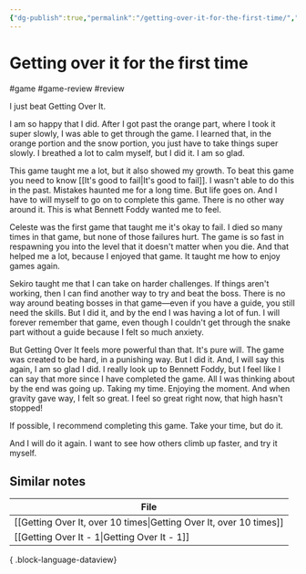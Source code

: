 ```yaml
---
{"dg-publish":true,"permalink":"/getting-over-it-for-the-first-time/","created":"2024-01-15T23:34:09.000+09:00","updated":"2024-01-15T23:49:11.000+09:00"}
---
```


# Getting over it for the first time

#game #game-review #review

I just beat Getting Over It.

I am so happy that I did. After I got past the orange part, where I took it super slowly, I was able to get through the game. I learned that, in the orange portion and the snow portion, you just have to take things super slowly. I breathed a lot to calm myself, but I did it. I am so glad.

This game taught me a lot, but it also showed my growth. To beat this game you need to know [[It's good to fail\|It's good to fail]]. I wasn't able to do this in the past. Mistakes haunted me for a long time. But life goes on. And I have to will myself to go on to complete this game. There is no other way around it. This is what Bennett Foddy wanted me to feel.

Celeste was the first game that taught me it's okay to fail. I died so many times in that game, but none of those failures hurt. The game is so fast in respawning you into the level that it doesn't matter when you die. And that helped me a lot, because I enjoyed that game. It taught me how to enjoy games again.

Sekiro taught me that I can take on harder challenges. If things aren't working, then I can find another way to try and beat the boss. There is no way around beating bosses in that game—even if you have a guide, you still need the skills. But I did it, and by the end I was having a lot of fun. I will forever remember that game, even though I couldn't get through the snake part without a guide because I felt so much anxiety.

But Getting Over It feels more powerful than that. It's pure will. The game was created to be hard, in a punishing way. But I did it. And, I will say this again, I am so glad I did. I really look up to Bennett Foddy, but I feel like I can say that more since I have completed the game. All I was thinking about by the end was going up. Taking my time. Enjoying the moment. And when gravity gave way, I felt so great. I feel so great right now, that high hasn't stopped!

If possible, I recommend completing this game. Take your time, but do it.

And I will do it again. I want to see how others climb up faster, and try it myself.

## Similar notes

| File                                                                  |
| --------------------------------------------------------------------- |
| [[Getting Over It, over 10 times\|Getting Over It, over 10 times]] |
| [[Getting Over It - 1\|Getting Over It - 1]]                       |

{ .block-language-dataview}
